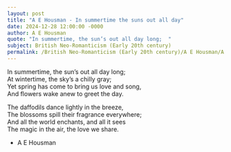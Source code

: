 ```yaml
---
layout: post
title: "A E Housman - In summertime the suns out all day"
date: 2024-12-28 12:00:00 -0000
author: A E Housman
quote: "In summertime, the sun’s out all day long;  "
subject: British Neo-Romanticism (Early 20th century)
permalink: /British Neo-Romanticism (Early 20th century)/A E Housman/A E Housman - In summertime the suns out all day
---
```


In summertime, the sun’s out all day long;  
At wintertime, the sky’s a chilly gray;  
Yet spring has come to bring us love and song,  
And flowers wake anew to greet the day.

The daffodils dance lightly in the breeze,  
The blossoms spill their fragrance everywhere;  
And all the world enchants, and all it sees  
The magic in the air, the love we share.

- A E Housman
